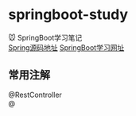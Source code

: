 # springboot-study
:mouse: SpringBoot学习笔记  
[Spring源码地址](http://repo.spring.io/simple/libs-release-local/org/springframework/ "Spring源码地址")
[SpringBoot学习网址](http://www.spring4all.com/article/246 "SpringBoot学习网址")  
## 常用注解 ##
@RestController  
@
